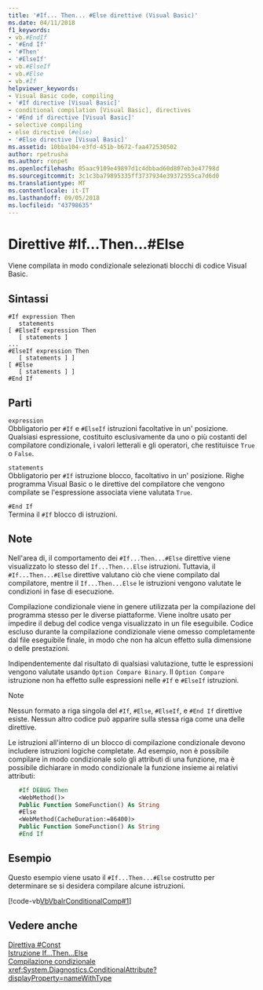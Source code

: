 ```yaml
---
title: '#If... Then... #Else direttive (Visual Basic)'
ms.date: 04/11/2018
f1_keywords:
- vb.#EndIf
- '#End If'
- '#Then'
- '#ElseIf'
- vb.#ElseIf
- vb.#Else
- vb.#If
helpviewer_keywords:
- Visual Basic code, compiling
- '#If directive [Visual Basic]'
- conditional compilation [Visual Basic], directives
- '#End if directive [Visual Basic]'
- selective compiling
- else directive (#else)
- '#Else directive [Visual Basic]'
ms.assetid: 10bba104-e3fd-451b-b672-faa472530502
author: rpetrusha
ms.author: ronpet
ms.openlocfilehash: 05aac9109e49897d1c4dbbad60d807eb3e47798d
ms.sourcegitcommit: 3c1c3ba79895335ff3737934e39372555ca7d6d0
ms.translationtype: MT
ms.contentlocale: it-IT
ms.lasthandoff: 09/05/2018
ms.locfileid: "43798635"
---
```

# <a name="ifthenelse-directives"></a>Direttive #If...Then...#Else
Viene compilata in modo condizionale selezionati blocchi di codice Visual Basic.  
  
## <a name="syntax"></a>Sintassi  
  
```  
#If expression Then  
   statements  
[ #ElseIf expression Then  
   [ statements ]  
...  
#ElseIf expression Then  
   [ statements ] ]  
[ #Else  
   [ statements ] ]  
#End If  
```  
  
## <a name="parts"></a>Parti  
 `expression`  
 Obbligatorio per `#If` e `#ElseIf` istruzioni facoltative in un' posizione. Qualsiasi espressione, costituito esclusivamente da uno o più costanti del compilatore condizionale, i valori letterali e gli operatori, che restituisce `True` o `False`.  
  
 `statements`  
 Obbligatorio per `#If` istruzione blocco, facoltativo in un' posizione. Righe programma Visual Basic o le direttive del compilatore che vengono compilate se l'espressione associata viene valutata `True`.  
  
 `#End If`  
 Termina il `#If` blocco di istruzioni.  
  
## <a name="remarks"></a>Note  
 Nell'area di, il comportamento dei `#If...Then...#Else` direttive viene visualizzato lo stesso del `If...Then...Else` istruzioni. Tuttavia, il `#If...Then...#Else` direttive valutano ciò che viene compilato dal compilatore, mentre il `If...Then...Else` le istruzioni vengono valutate le condizioni in fase di esecuzione.  
  
 Compilazione condizionale viene in genere utilizzata per la compilazione del programma stesso per le diverse piattaforme. Viene inoltre usato per impedire il debug del codice venga visualizzato in un file eseguibile. Codice escluso durante la compilazione condizionale viene omesso completamente dal file eseguibile finale, in modo che non ha alcun effetto sulla dimensione o delle prestazioni.  
  
 Indipendentemente dal risultato di qualsiasi valutazione, tutte le espressioni vengono valutate usando `Option Compare Binary`. Il `Option Compare` istruzione non ha effetto sulle espressioni nelle `#If` e `#ElseIf` istruzioni.  
  
> [!NOTE]
>  Nessun formato a riga singola del `#If`, `#Else`, `#ElseIf`, e `#End If` direttive esiste. Nessun altro codice può apparire sulla stessa riga come una delle direttive. 

Le istruzioni all'interno di un blocco di compilazione condizionale devono includere istruzioni logiche completate. Ad esempio, non è possibile compilare in modo condizionale solo gli attributi di una funzione, ma è possibile dichiarare in modo condizionale la funzione insieme ai relativi attributi:

```vb
   #If DEBUG Then
   <WebMethod()>
   Public Function SomeFunction() As String
   #Else
   <WebMethod(CacheDuration:=86400)>
   Public Function SomeFunction() As String
   #End If
```

## <a name="example"></a>Esempio
 Questo esempio viene usato il `#If...Then...#Else` costrutto per determinare se si desidera compilare alcune istruzioni.  
  
 [!code-vb[VbVbalrConditionalComp#1](../../../visual-basic/language-reference/directives/codesnippet/VisualBasic/if-then-else-directives_1.vb)]  
  
## <a name="see-also"></a>Vedere anche  
[Direttiva #Const](../../../visual-basic/language-reference/directives/const-directive.md)  
[Istruzione If...Then...Else](../../../visual-basic/language-reference/statements/if-then-else-statement.md)  
[Compilazione condizionale](../../../visual-basic/programming-guide/program-structure/conditional-compilation.md)   
<xref:System.Diagnostics.ConditionalAttribute?displayProperty=nameWithType>   


